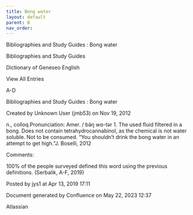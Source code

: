 ```yaml
---
title: Bong water
layout: default
parent: B
nav_order:
---
```


Bibliographies and Study Guides : Bong water

Bibliographies and Study Guides

Dictionary of Geneseo English

View All Entries

A-D

Bibliographies and Study Guides : Bong water

Created by  Unknown User (jmb53) on Nov 19, 2012

n., colloq.Pronunciation: Amer. / bäŋ wɑ-tər 1. The used fluid filtered in a bong. Does not contain tetrahydrocannabinol, as the chemical is not water soluble. Not to be consumed. “You shouldn’t drink the bong water in an attempt to get high.”J. Boselli, 2012

Comments:

100% of the people surveyed defined this word using the previous definitions. (Serbalik, A-F, 2019)

Posted by jys1 at Apr 13, 2019 17:11

Document generated by Confluence on May 22, 2023 12:37

Atlassian

